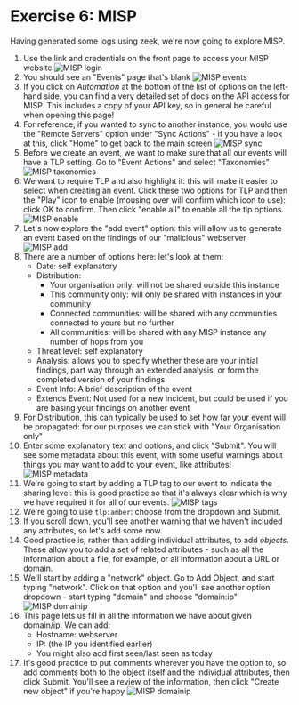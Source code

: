 # Exercise 6: MISP

Having generated some logs using zeek, we're now going to explore MISP.

1. Use the link and credentials on the front page to access your MISP website
![MISP login](images/misp_1.png)
2. You should see an "Events" page that's blank
![MISP events](images/misp_2.png)
3. If you click on *Automation* at the bottom of the list of options on the left-hand side, you can find a very detailed set of docs on the API access for MISP. This includes a copy of your API key, so in general be careful when opening this page!
4. For reference, if you wanted to sync to another instance, you would use the "Remote Servers" option under "Sync Actions" - if you have a look at this, click "Home" to get back to the main screen
![MISP sync](images/misp_3.png)
5. Before we create an event, we want to make sure that all our events will have a TLP setting. Go to "Event Actions" and select "Taxonomies"
![MISP taxonomies](images/misp_4.png)
6. We want to require TLP and also highlight it: this will make it easier to select when creating an event. Click these two options for TLP and then the "Play" icon to enable (mousing over will confirm which icon to use): click OK to confirm. Then click "enable all" to enable all the tlp options.
![MISP enable](images/misp_4a.png)
7. Let's now explore the "add event" option: this will allow us to generate an event based on the findings of our "malicious" webserver
![MISP add](images/misp_5.png)
8. There are a number of options here: let's look at them:
    - Date: self explanatory
	- Distribution:
	    - Your organisation only: will not be shared outside this instance
		- This community only: will only be shared with instances in your community
		- Connected communities: will be shared with any communities connected to yours but no further
		- All communities: will be shared with any MISP instance any number of hops from you
	- Threat level: self explanatory
	- Analysis: allows you to specify whether these are your initial findings, part way through an extended analysis, or form the completed version of your findings
	- Event Info: A brief description of the event
	- Extends Event: Not used for a new incident, but could be used if you are basing your findings on another event
9. For Distribution, this can typically be used to set how far your event will be propagated: for our purposes we can stick with "Your Organisation only"
10. Enter some explanatory text and options, and click "Submit". You will see some metadata about this event, with some useful warnings about things you may want to add to your event, like attributes!
![MISP metadata](images/misp_6.png)
11. We're going to start by adding a TLP tag to our event to indicate the sharing level: this is good practice so that it's always clear which is why we have required it for all of our events. 
![MISP tags](images/misp_7.png)
12. We're going to use `tlp:amber`: choose from the dropdown and Submit.
13. If you scroll down, you'll see another warning that we haven't included any attributes, so let's add some now.
14. Good practice is, rather than adding individual attributes, to add *objects*. These allow you to add a set of related attributes - such as all the information about a file, for example, or all information about a URL or domain. 
15. We'll start by adding a "network" object. Go to Add Object, and start typing "network". Click on that option and you'll see another option dropdown - start typing "domain" and choose "domain:ip"
![MISP domainip](images/misp_8.png)
16. This page lets us fill in all the information we have about given domain/ip. We can add:
    - Hostname: webserver
	- IP: (the IP you identified earlier)
	- You might also add first seen/last seen as today
17. It's good practice to put comments wherever you have the option to, so add comments both to the object itself and the individual attributes, then click Submit. You'll see a review of the information, then click "Create new object" if you're happy
![MISP domainip](images/misp_9.png)





